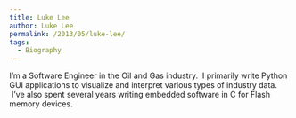 ```yaml
---
title: Luke Lee
author: Luke Lee
permalink: /2013/05/luke-lee/
tags:
  - Biography
---
```

I&#8217;m a Software Engineer in the Oil and Gas industry.  I primarily write Python GUI applications to visualize and interpret various types of industry data.  I&#8217;ve also spent several years writing embedded software in C for Flash memory devices.
